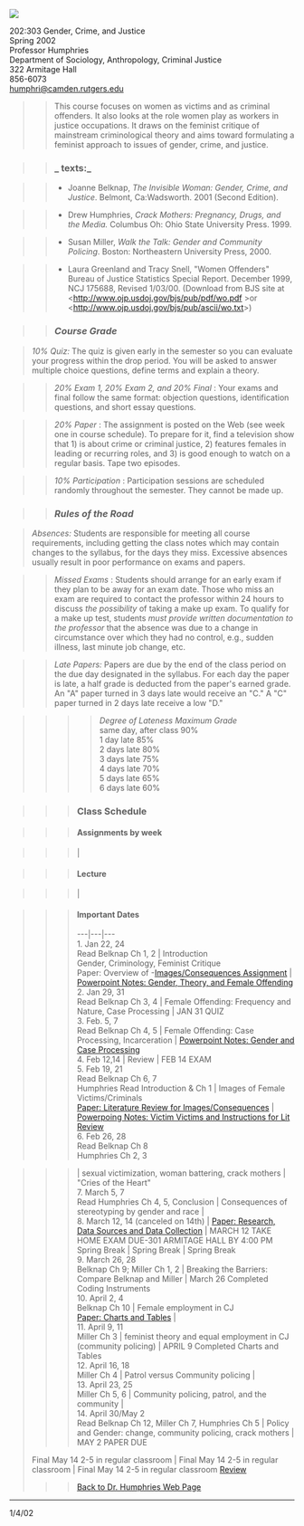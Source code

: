 ![](rulincam.gif)

202:303 Gender, Crime, and Justice  
Spring 2002  
Professor Humphries  
Department of Sociology, Anthropology, Criminal Justice  
322 Armitage Hall  
856-6073  
humphri@camden.rutgers.edu

  

> > This course focuses on women as victims and as criminal offenders. It also
looks at the role women  play as workers in justice occupations. It draws on
the feminist critique of mainstream criminological theory and aims toward
formulating a feminist approach to issues of gender, crime, and justice.  
>  
>>

>> ###  **_  texts:_**

>>

>>   * Joanne Belknap, _The Invisible Woman: Gender, Crime, and Justice_.
Belmont, Ca:Wadsworth. 2001 (Second Edition).

>>   * Drew Humphries, _Crack Mothers: Pregnancy, Drugs, and the Media._
Columbus Oh: Ohio State University Press. 1999.

>>   * Susan Miller, _Walk the Talk: Gender and Community Policing_. Boston:
Northeastern University Press, 2000.

>>   * Laura Greenland and Tracy Snell, "Women Offenders" Bureau of Justice
Statistics Special Report. December 1999, NCJ 175688, Revised 1/03/00.
(Download from BJS site at <<http://www.ojp.usdoj.gov/bjs/pub/pdf/wo.pdf> >or
<<http://www.ojp.usdoj.gov/bjs/pub/ascii/wo.txt>>)

>>

>>

>> ###  **_Course Grade_**

>>

>>  
> _10% Quiz:_ The quiz is given early in the semester so you can evaluate your
progress within the drop period. You will be asked to answer multiple choice
questions, define terms and explain a theory.

>>

>> _20% Exam 1, 20% Exam 2, and 20% Final_ : Your exams and final follow the
same format: objection questions, identification questions, and short essay
questions.

>>

>> _20% Paper_ : The assignment is  posted on the Web (see week one in course
schedule). To prepare for it, find a television show that 1) is about crime or
criminal justice, 2) features females in leading or recurring roles, and 3) is
good enough to watch on a regular basis. Tape two episodes.

>>

>> _10% Participation_ : Participation sessions are scheduled randomly
throughout the semester. They cannot be made up.  
>  
>>

>> ###  **_Rules of the Road_**

>>

>>  
> _Absences:_ Students are responsible for meeting all course requirements,
including getting the class notes which may contain changes to the syllabus,
for the days they miss. Excessive absences usually result in poor performance
on exams and papers.

>>

>> _Missed Exams_ : Students should arrange for an early exam if they plan to
be away for an exam date. Those who miss an exam are required to contact the
professor within 24 hours to discuss _the possibility_ of taking a make up
exam. To qualify for a make up test, students _must provide written
documentation to the professor_ that the absence was due to a change in
circumstance over which they had no control, e.g., sudden illness, last minute
job change, etc.

>>

>> _Late Papers:_ Papers are due by the end of the class period on the due day
designated in the syllabus. For each day the paper is late, a half grade is
deducted from the paper's earned grade. An "A" paper turned in 3 days late
would receive an "C." A "C" paper turned in 2 days late receive a low "D."

>>

>>> > _Degree of Lateness         Maximum Grade_  
> same day, after class       90%  
> 1 day late                        85%  
> 2 days late                      80%  
> 3 days late                      75%  
> 4 days late                      70%  
> 5 days late                      65%  
> 6  days late                     60%

>>

>>> ###  Class Schedule

>>>

>>> ####  Assignments by week

>>>

>>> |

>>>

>>> ####  Lecture

>>>

>>> |

>>>

>>> ####  Important Dates  
>>>  
>>> ---|---|---  
>>> 1\. Jan 22, 24  
> Read Belknap Ch 1, 2 | Introduction  
> Gender, Criminology, Feminist Critique  
> Paper: Overview of -[Images/Consequences
Assignment](http://crab.rutgers.edu/~humphri/genderpaper.htm) | [Powerpoint
Notes: Gender, Theory, and Female
Offending](http://crab.rutgers.edu/~humphri/ppt1-3\(Belknap\).htm)  
>>> 2\. Jan 29, 31  
> Read Belknap Ch 3, 4 | Female Offending: Frequency and Nature, Case
Processing | JAN 31 QUIZ  
>>> 3\. Feb. 5, 7  
> Read Belknap Ch 4, 5 | Female Offending: Case Processing, Incarceration |
[Powerpoint Notes: Gender and Case
Processing](http://crab.rutgers.edu/~humphri/Pptgenderprocessing.htm)  
>>> 4\. Feb 12,14 |  Review |  FEB 14 EXAM  
>>> 5\. Feb 19, 21  
> Read Belknap Ch 6, 7  
> Humphries Read Introduction & Ch 1 | Images of Female Victims/Criminals  
> [Paper: Literature Review for
Images/Consequences](http://crab.rutgers.edu/~humphri/paperlitreview.htm) |
[Powerpoing Notes: Victim Victims and Instructions for Lit
Review](http://crab.rutgers.edu/~humphri/pptvictimstereotypes.htm)  
>>> 6\. Feb 26, 28  
> Read Belknap Ch  8  
> Humphries Ch 2, 3

>>>

>>>   | sexual victimization, woman battering, crack mothers | "Cries of the
Heart"  
>>> 7\. March 5, 7  
> Read Humphries Ch 4, 5, Conclusion | Consequences of stereotyping by gender
and race  |  
>>> 8.  March 12, 14 (canceled on 14th) | [Paper: Research, Data Sources and
Data Collection](http://crab.rutgers.edu/~humphri/paperdata.htm) | MARCH 12
TAKE HOME EXAM DUE-301 ARMITAGE HALL BY 4:00 PM  
>>>  Spring Break | Spring Break | Spring Break  
>>> 9\. March 26, 28  
> Belknap Ch 9; Miller Ch 1, 2 | Breaking the Barriers: Compare Belknap and
Miller |  March 26 Completed Coding Instruments  
>>> 10\. April 2, 4  
> Belknap Ch 10 | Female employment in CJ  
> [Paper: Charts and Tables](http://crab.rutgers.edu/~humphri/papercharts.htm)
|  
>>> 11\. April 9, 11  
> Miller Ch  3 | feminist theory and equal employment in CJ (community
policing) |  APRIL 9 Completed Charts and Tables  
>>> 12\. April 16, 18  
>  Miller Ch 4 | Patrol versus Community policing |  
>>> 13\. April 23, 25  
>  Miller Ch 5, 6 | Community policing, patrol, and the community |  
>>> 14\. April 30/May 2  
> Read Belknap Ch 12, Miller Ch 7, Humphries Ch 5  | Policy and Gender:
change, community policing, crack mothers | MAY 2 PAPER DUE  
>>>  
> Final  May 14 2-5 in regular classroom | Final  May 14 2-5 in regular
classroom | Final  May 14 2-5 in regular classroom
[Review](http://crab.rutgers.edu/~humphri/genderfinalquestions.htm)  
>>>  
>>> [Back to Dr. Humphries Web
Page](http://crab.rutgers.edu/~humphri/~humphri.html)

* * *

1/4/02

